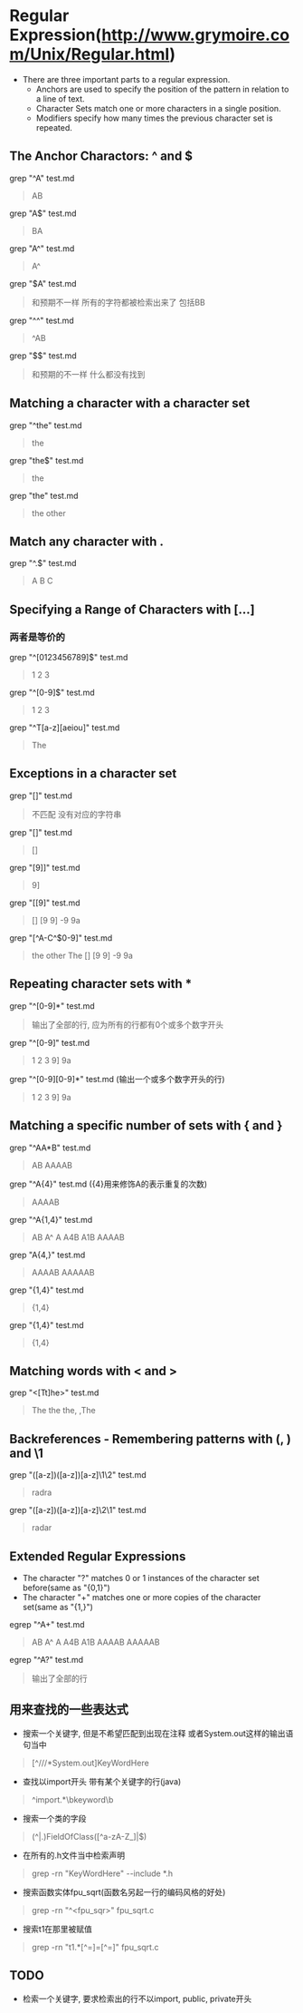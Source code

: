 # Regular Expression(http://www.grymoire.com/Unix/Regular.html)

* There are three important parts to a regular expression.
    - Anchors are used to specify the position of the pattern in relation to a line of text.
    - Character Sets match one or more characters in a single position.
    - Modifiers specify how many times the previous character set is repeated.

## The Anchor Charactors: ^ and $

grep "^A" test.md
> AB

grep "A$" test.md
> BA

grep "A^" test.md
> A^

grep "$A" test.md
> 和预期不一样 所有的字符都被检索出来了 包括BB

grep "^^" test.md
> ^AB

grep "$$" test.md
> 和预期的不一样 什么都没有找到


## Matching a character with a character set

grep "^the" test.md
> the

grep "the$" test.md
> the

grep "the" test.md
> the
> other


## Match any character with .

grep "^.$" test.md
> A
> B
> C


## Specifying a Range of Characters with [...]

### 两者是等价的
grep "^[0123456789]$" test.md
> 1
> 2
> 3

grep "^[0-9]$" test.md
> 1
> 2
> 3

grep "^T[a-z][aeiou]" test.md
> The


## Exceptions in a character set

grep "[]" test.md
> 不匹配 没有对应的字符串

grep "\[\]" test.md
> []

grep "[9]]" test.md
> 9]

grep "[[9]" test.md
> []
> [9
> 9]
> -9
> 9a

grep "[^A-C\^\$0-9]" test.md
> the
> other
> The
> []
> [9
> 9]
> -9
> 9a


## Repeating character sets with *

grep "^[0-9]*" test.md
> 输出了全部的行, 应为所有的行都有0个或多个数字开头

grep "^[0-9]" test.md
> 1
> 2
> 3
> 9]
> 9a

grep "^[0-9][0-9]*" test.md (输出一个或多个数字开头的行)
> 1
> 2
> 3
> 9]
> 9a


## Matching a specific number of sets with \{ and \}

grep "^AA*B" test.md
> AB
> AAAAB

grep "^A\{4\}" test.md (\{4\}用来修饰A的表示重复的次数)
> AAAAB

grep "^A\{1,4\}" test.md
> AB
> A^
> A
> A4B
> A1B
> AAAAB

grep "A\{4,\}" test.md
> AAAAB
> AAAAAB

grep "{1,4}" test.md
> {1,4}

grep "\{1,4\}" test.md
> {1,4}


## Matching words with \< and \>

grep "\<[Tt]he\>" test.md
> The
> the
> the,
> ,The


## Backreferences - Remembering patterns with \(, \) and \1

grep "\([a-z]\)\([a-z]\)[a-z]\1\2" test.md
> radra

grep "\([a-z]\)\([a-z]\)[a-z]\2\1" test.md
> radar


## Extended Regular Expressions
* The character "?" matches 0 or 1 instances of the character set before(same as "\{0,1\}")
* The character "+" matches one or more copies of the character set(same as "\{1,\}")

egrep "^A+" test.md
> AB
> A^
> A
> A4B
> A1B
> AAAAB
> AAAAAB

egrep "^A?" test.md
> 输出了全部的行

## 用来查找的一些表达式

* 搜索一个关键字, 但是不希望匹配到出现在注释 或者System.out这样的输出语句当中
> [^///\*System.out]KeyWordHere

* 查找以import开头 带有某个关键字的行(java)
> ^import.*\bkeyword\b

* 搜索一个类的字段
> (^|\.)FieldOfClass([^a-zA-Z_]|$)

* 在所有的.h文件当中检索声明
> grep -rn "KeyWordHere" --include \*.h

* 搜索函数实体fpu_sqrt(函数名另起一行的编码风格的好处)
> grep -rn "^\<fpu_sqr\>" fpu_sqrt.c

* 搜索t1在那里被赋值
> grep -rn "t1.*[^=]=[^=]" fpu_sqrt.c

## TODO
* 检索一个关键字, 要求检索出的行不以import, public, private开头

